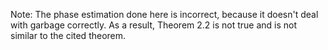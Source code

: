 ---
---

Note: The phase estimation done here is incorrect, because it doesn't deal with garbage correctly. As a result, Theorem 2.2 is not true and is not similar to the cited theorem.


